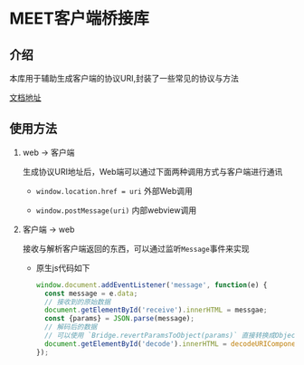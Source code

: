 # MEET客户端桥接库

## 介绍

本库用于辅助生成客户端的协议URI,封装了一些常见的协议与方法

[文档地址](https://meetone.gitlab.io/meet-bridge/)

## 使用方法

1. web -> 客户端

    生成协议URI地址后，Web端可以通过下面两种调用方式与客户端进行通讯

    - `window.location.href = uri` 外部Web调用

    - `window.postMessage(uri)` 内部webview调用

2. 客户端 -> web

    接收与解析客户端返回的东西，可以通过监听`Message`事件来实现

    - 原生js代码如下
      ```js
      window.document.addEventListener('message', function(e) {
        const message = e.data;
        // 接收到的原始数据
        document.getElementById('receive').innerHTML = messgae;
        const {params} = JSON.parse(message);
        // 解码后的数据
        // 可以使用 `Bridge.revertParamsToObject(params)` 直接转换成Object对象;
        document.getElementById('decode').innerHTML = decodeURIComponent(atob(params));
      });
      ```